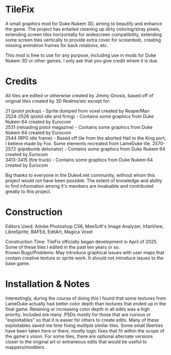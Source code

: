 # TileFix

A small graphics mod for Duke Nukem 3D, aiming to beautify and enhance the game. The project has entailed cleaning up dirty coloring/stray pixels, extending screen tiles horizontally for widescreen compatibility, extending some screen tiles vertically to provide extra cover for screenbob, creating missing animation frames for back rotations, etc.



This mod is free to use for any purpose, including use in mods for Duke Nukem 3D or other games. I only ask that you give credit where it is due.

# Credits

All tiles are edited or otherwise created by Jimmy Gnosis, based off of original tiles created by 3D Realms/etc except for:



21 (pistol pickup) - Sprite dumped from voxel created by ReaperMan  
2524-2526 (pistol idle and firing) - Contains some graphics from Duke Nukem 64 created by Eurocom  
2531 (reloading pistol magazine) - Contains some graphics from Duke Nukem 64 created by Eurocom  
2544 (RPG idle frame) - Based off tile from the aborted Hail to the King port, I believe made by Fox. Some elements recreated from LameDuke tile.
2570-2572 (pipebomb detonator) - Contains some graphics from Duke Nukem 64 created by Eurocom  
3413-3415 (fire truck) - Contains some graphics from Duke Nukem 64 created by Eurocom



Big thanks to everyone in the Duke4.net community, without whom this project would not have been possible. The extent of knowledge and ability to find information among it's members are invaluable and contributed greatly to this project.

# Construction

Editors Used: Adobe Photoshop CS6, MeeSoft's Image Analyzer, IrfanView, LibreSprite, BAFEd, EditArt, Magica Voxel

Construction Time: TileFix officially began development in April of 2025. Some of these tiles I edited in the past ten years or so.  
Known Bugs/Problems: May introduce graphical issues with user maps that contain creative texture or sprite work. It should not introduce issues to the base game.

# Installation \& Notes

Interestingly, during the course of doing this I found that some textures from LameDuke actually had better color depth than textures that ended up in the final game. Retaining or increasing color depth in all edits was a high priority. Included are many .PSDs mostly for those that are curious or "exploitables" so that it is easier for others to create edits. Many of these exploitables saved me time fixing multiple similar tiles. Some small liberties have been taken here or there, mostly logic fixes that fit within the scope of the game's vision. For some tiles, there are optional alternate versions closer to the original art or extraneous edits that would be useful to mappers/modders.

